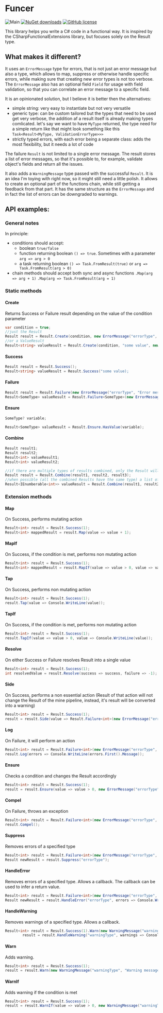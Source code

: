 # Funcer
![Main](https://github.com/piotr121993/Funcer/actions/workflows/dotnet.yml/badge.svg)
[![NuGet downloads](https://img.shields.io/nuget/v/funcer.svg)](https://www.nuget.org/packages/Funcer/)
[![GitHub license](https://img.shields.io/github/license/mashape/apistatus.svg)](https://github.com/piotr121993/Funcer/blob/main/LICENSE)

This library helps you write a C# code in a functional way. It is inspired by the CSharpFunctionalExtensions library, but focuses solely on the Result type.

## What makes it different?
It uses an `ErrorMessage` type for errors, that is not just an error message but also a type, which allows to map, suppress or otherwise handle specific errors, while making sure that creating new error types is not too verbose. The `ErrorMessage` also has an optional field `Field` for usage with field validation, so that you can correlate an error message to a specific field.

It is an opinionated solution, but I believe it is better then the alternatives:
- simple string: very easy to instantiate but not very versatile
- generic type: can be custom tailored but the types that need to be used get very verbose, the addition af a result itself is already making types comlicated. let's say we want to have `MyType` returned, the type need for a simple return like that might look something like this `Task<Result<MyType, ValidationErrorType>>>`
- strictly typed errors, with each error being a separate class: adds the most flexibility, but it needs a lot of code

The failure `Result` is not limited to a single error message. The result stores a list of error messages, so that it's possible to, for example, validate object's fields and return all the issues.

It also adds a `WarningMessage` type passed with the successful `Result`. It is an idea I'm toying with right now, so it might still need a little polish. It allows to create an optional part of the functions chain, while still getting a feedback from that part. It has the same structure as the `ErrorMessage` and in fact the list of errors can be downgraded to warnings.

## API examples:

### General notes
In principle:
- conditions should accept:
  - boolean `true/false`
  - function returning boolean `() => true`. Sometimes with a parameter `arg => arg > 0`
  - a task returning boolean `() => Task.FromResult(true)` or `arg => Task.FromResult(arg > 0)`
- chain methods should accept both sync and async functions `.Map(arg => arg + 1)` `.Map(arg => Task.FromResult(arg = 1)`

### Static methods

#### Create
Returns Success or Failure result depending on the value of the condition parameter
```csharp
var condition = true;
//just the Result
Result result = Result.Create(condition, new ErrorMessage("errorType", "Error message"));
//or a ValueResult
Result<string> valueResult = Result.Create(condition, "some value", new ErrorMessage("errorType", "Error message"));
```

#### Success
```csharp
Result result = Result.Success();
Result<string> valueResult = Result.Success("some value);
```

#### Failure
```csharp
Result result = Result.Failure(new ErrorMessage("errorType", "Error message"));
Result<SomeType> valueResult = Result.Failure<SomeType>(new ErrorMessage("errorType", "Error message"));
```

#### Ensure

```csharp
SomeType? variable;

Result<SomeType> valueResult = Result.Ensure.HasValue(variable);
```

#### Combine
```csharp
Result result1;
Result result2;
Result<int> valueResult1;
Result<int> valueResult2;

//if there are multiple types of results combined, only the Result will be returned
Result result = Result.Combine(result1, result2, result3);
//when possible (all the combined Results have the same type) a list of received values will be returned
Result<IEnumberable<int>> valueResult = Result.Combine(result1, result2, result3);
```

### Extension methods

#### Map
On Success, performs mutating action
```csharp
Result<int> result = Result.Success(1);
Result<int> mappedResult = result.Map(value => value + 1);
```
#### MapIf
On Success, if the condition is met, performs non mutating action
```csharp
Result<int> result = Result.Success(1);
Result<int> mappedResult = result.MapIf(value => value > 0, value => value + 1);
```
#### Tap
On Success, performs non mutating action
```csharp
Result<int> result = Result.Success(1);
result.Tap(value => Console.WriteLine(value));
```
#### TapIf
On Success, if the condition is met, performs non mutating action
```csharp
Result<int> result = Result.Success(1);
result.TapIf(value => value > 0, value => Console.WriteLine(value));
```
#### Resolve
On either Success or Failure resolves Result into a single value
```csharp
Result<int> result = Result.Success(1);
int resolvedValue = result.Resolve(success => success, failure => -1);
```
#### Side
On Success, performs a non essential action (Result of that action will not change the Result of the mine pipeline, instead, it's result will be converted into a warning)
```csharp
Result<int> result = Result.Success(1);
result = result.Side(value => Result.Failure<int>(new ErrorMessage("errorType", "Error message")));
```
#### Log
On Failure, it will perform an action
```csharp
Result<int> result = Result.Failure<int>(new ErrorMessage("errorType", "Error message"));
result.Log(errors => Console.WriteLine(errors.First().Message));
```
#### Ensure
Checks a condition and changes the Result accordingly
```csharp
Result<int> result = Result.Success(1);
result = result.Ensure(value => value > 0, new ErrorMessage("errorType", "Value must be greater than 0"));
```
#### Compel
On Failure, throws an exception
```csharp
Result<int> result = Result.Failure<int>(new ErrorMessage("errorType", "Error message"));
result.Compel();
```
#### Suppress
Removes errors of a specified type
```csharp
Result<int> result = Result.Failure<int>(new ErrorMessage("errorType", "Error message"));
Result newResult = result.Suppress("errorType");
```
#### HandleError
Removes errors of a specified type. Allows a callback. The callback can be used to infer a return value.
```csharp
Result<int> result = Result.Failure<int>(new ErrorMessage("errorType", "Error message"));
Result newResult = result.HandleError("errorType", errors => Console.WriteLine(errors.First().Message));
```
#### HandleWarning
Removes warnings of a specified type. Allows a callback.
```csharp
Result<int> result = Result.Success(1).Warn(new WarningMessage("warningType", "Warning message"));
        result = result.HandleWarning("warningType", warnings => Console.WriteLine(warnings.First().Message));
```
#### Warn
Adds warning.
```csharp
Result<int> result = Result.Success(1);
result = result.Warn(new WarningMessage("warningType", "Warning message"));
```
#### WarnIf
Adds warning if the condition is met
```csharp
Result<int> result = Result.Success(1);
result = result.WarnIf(value => value > 0, new WarningMessage("warningType", "Warning message"));
```